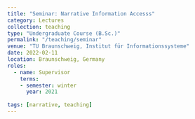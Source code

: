 ```yaml
---
title: "Seminar: Narrative Information Accesss"
category: Lectures
collection: teaching
type: "Undergraduate Course (B.Sc.)"
permalink: "/teaching/seminar"
venue: "TU Braunschweig, Institut für Informationssysteme"
date: 2022-02-11
location: Braunschweig, Germany
roles:
  - name: Supervisor
    terms:
    - semester: winter
      year: 2021
  
tags: [narrative, teaching]
---
```

